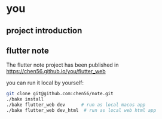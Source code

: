 
# you

## project introduction

## flutter note

The flutter note project has been published in <https://chen56.github.io/you/flutter_web>

you can run it local by yourself:

```bash
git clone git@github.com:chen56/note.git
./bake install
./bake flutter_web dev      # run as local macos app
./bake flutter_web dev_html  # run as local web html app
```
